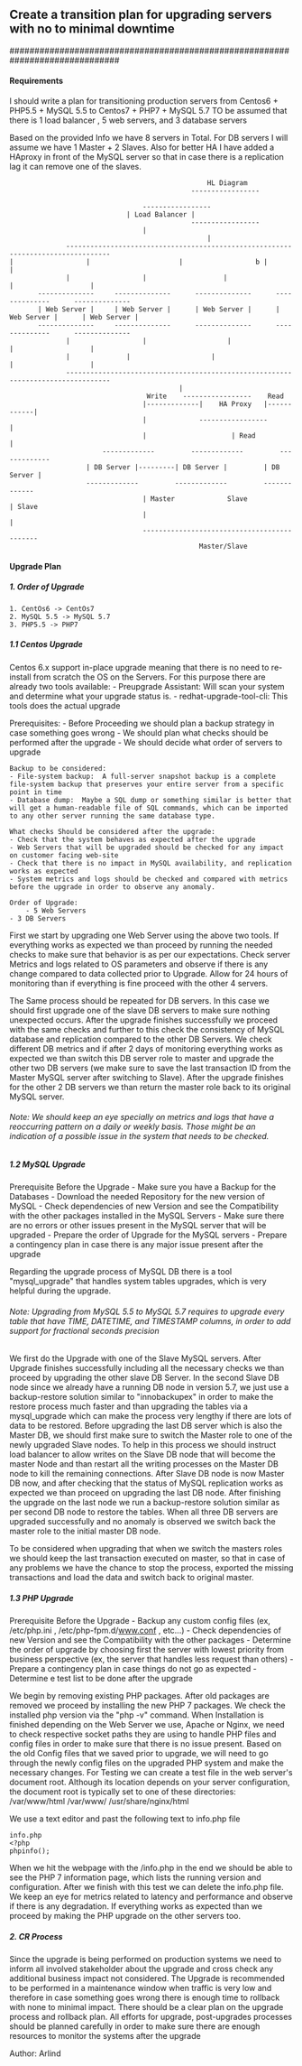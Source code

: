 ## Create a transition plan for upgrading servers with no to minimal downtime
##############################################################################

#### Requirements

I should write a plan for transitioning production servers from Centos6 + PHP5.5 + MySQL 5.5 to Centos7 + PHP7 + MySQL 5.7
TO be assumed that there is 1 load balancer , 5 web servers, and 3 database servers

Based on the provided Info we have 8 servers in Total. For DB servers I will assume we have 1 Master + 2 Slaves. Also for better HA I have added a HAproxy in front of the MySQL server so that in case there is a replication lag it can remove one of the slaves.


                                                     HL Diagram
                                                 -----------------

				                     -----------------
					             | Load Balancer |
                                                 -----------------
						             |
		                                             |
	              ---------------------------------------------------------------------------------                                                   |                  |                      |                  b |                     |					
                  |                  |                   |                   |                   |
           --------------     --------------      --------------      --------------      --------------
           | Web Server |     | Web Server |      | Web Server |      | Web Server |      | Web Server |
	       --------------     --------------      --------------      --------------      --------------
                  |                  |                    |                   |                   |
	    	      |		         |                    |                   |                   |
                  ---------------------------------------------------------------------------------
				                              |
		                              Write    -----------------    Read
                                     |-------------|    HA Proxy   |------------|
                                     |             -----------------            |
                                     |                     | Read               |
		                   -------------         -------------         -------------
			           | DB Server |---------| DB Server |         | DB Server |
			           -------------         -------------         -------------
                                     | Master             Slave                 | Slave
                                     |                                          |
                                     --------------------------------------------
	                                               Master/Slave



#### Upgrade Plan

##### 1. Order of Upgrade

	1. CentOs6 -> CentOs7
	2. MySQL 5.5 -> MySQL 5.7
	3. PHP5.5 -> PHP7

##### 1.1 Centos Upgrade

Centos 6.x support in-place upgrade meaning that there is no need to re-install from scratch the OS on the Servers.
For this purpose there are already two tools available:
    - Preupgrade Assistant: Will scan your system and determine what your upgrade status is.
	- redhat-upgrade-tool-cli: This tools does the actual upgrade

Prerequisites:
	- Before Proceeding we should plan a backup strategy in case something goes wrong
	- We should plan what checks should be performed after the upgrade
	- We should decide what order of servers to upgrade

	Backup to be considered:
	- File-system backup:  A full-server snapshot backup is a complete file-system backup that preserves your entire server from a specific point in time
	- Database dump:  Maybe a SQL dump or something similar is better that will get a human-readable file of SQL commands, which can be imported to any other server running the same database type.

	What checks Should be considered after the upgrade:
	- Check that the system behaves as expected after the upgrade
	- Web Servers that will be upgraded should be checked for any impact on customer facing web-site
	- Check that there is no impact in MySQL availability, and replication works as expected
	- System metrics and logs should be checked and compared with metrics before the upgrade in order to observe any anomaly.

	Order of Upgrade:
        - 5 Web Servers
	- 3 DB Servers

First we start by upgrading one Web Server using the above two tools. If everything works as expected we than proceed by running the needed checks to make sure that behavior is as per our expectations.
Check server Metrics and logs related to OS parameters and observe if there is any change compared to data collected prior to Upgrade.
Allow for 24 hours of monitoring than if everything is fine proceed with the other 4 servers.

The Same process should be repeated for DB servers. In this case we should first upgrade one of the slave DB servers to make sure nothing unexpected occurs.
After the upgrade finishes successfully we proceed with the same checks and further to this check the consistency of MySQL database and replication compared to the other DB Servers.
We check different DB metrics and if after 2 days of monitoring everything works as expected we than switch this DB server role to master and upgrade the other two DB servers (we make sure to save the last transaction ID from the Master MySQL server after switching to Slave).
After the upgrade finishes for the other 2 DB servers we than return the master role back to its original MySQL server.

###### Note: We should keep an eye specially on metrics and logs that have a reoccurring pattern on a daily or weekly basis. Those might be an indication of a possible issue in the system that needs to be checked.

##### 1.2 MySQL Upgrade

Prerequisite Before the Upgrade
	- Make sure you have a Backup for the Databases
	- Download the needed Repository for the new version of MySQL
	- Check dependencies of new Version and see the Compatibility with the other packages installed in the MySQL Servers
	- Make sure there are no errors or other issues present in the MySQL server that will be upgraded
	- Prepare the order of Upgrade for the MySQL servers
	- Prepare a contingency plan in case there is any major issue present after the upgrade

Regarding the upgrade process of MySQL DB there is a tool "mysql_upgrade" that handles system tables upgrades, which is very helpful during the upgrade.

###### Note: Upgrading from MySQL 5.5 to MySQL 5.7 requires to upgrade every table that have TIME, DATETIME, and TIMESTAMP columns, in order to add support for fractional seconds precision

We first do the Upgrade with one of the Slave MySQL servers. After Upgrade finishes successfully including all the necessary checks we than proceed by upgrading the other slave DB Server.
In the second Slave DB node since we already have a running DB node in version 5.7, we just use a backup-restore solution similar to "innobackupex" in order to make the restore process much faster and than upgrading the tables via a mysql_upgrade which can make the process very lengthy if there are lots of data to be restored.
Before upgrading the last DB server which is also the Master DB, we should first make sure to switch the Master role to one of the newly upgraded Slave nodes.
To help in this process we should instruct load balancer to allow writes on the Slave DB node that will become the master Node and than restart all the writing processes on the Master DB node to kill the remaining connections.
After Slave DB node is now Master DB now, and after checking that the status of MySQL replication works as expected we than proceed on upgrading the last DB node.
After finishing the upgrade on the last node we run a backup-restore solution similar as per second DB node to restore the tables.
When all three DB servers are upgraded successfully and no anomaly is observed we switch back the master role to the initial master DB node.

To be considered when upgrading that when we switch the masters roles we should keep the last transaction executed on master, so that in case of any problems we have the chance to stop the process,
exported the missing transactions and load the data and switch back to original master.

##### 1.3 PHP Upgrade

Prerequisite Before the Upgrade
	- Backup any custom config files (ex, /etc/php.ini , /etc/php-fpm.d/www.conf , etc...)
	- Check dependencies of new Version and see the Compatibility with the other packages
	- Determine the order of upgrade by choosing first the server with lowest priority from business perspective (ex, the server that handles less request than others)
	- Prepare a contingency plan in case things do not go as expected
	- Determine e test list to be done after the upgrade


We begin by removing existing PHP packages. After old packages are removed we proceed by installing the new PHP 7 packages. We check the installed php version via the "php -v" command.
When Installation is finished depending on the Web Server we use, Apache or Nginx, we need to check respective socket paths they are using to handle PHP files and config files in order to make sure that there is no issue present.
Based on the old Config files that we saved prior to upgrade, we will need to go through the newly config files on the upgraded PHP system and make the necessary changes.
For Testing we can create a test file in the web server's document root. Although its location depends on your server configuration, the document root is typically set to one of these directories:
/var/www/html
/var/www/
/usr/share/nginx/html

We use a text editor and past the following text to info.php file
```
info.php
<?php
phpinfo();
```
When we hit the webpage with the /info.php in the end we should be able to see the PHP 7 information page, which lists the running version and configuration.
After we finish with this test we can delete the info.php file.
We keep an eye for metrics related to latency and performance and observe if there is any degradation.
If everything works as expected than we proceed by making the PHP upgrade on the other servers too.


##### 2. CR Process

Since the upgrade is being performed on production systems we need to inform all involved stakeholder about the upgrade and cross check any additional business impact not considered.
The Upgrade is recommended to be performed in a maintenance window when traffic is very low and therefore in case something goes wrong there is enough time to rollback with none to minimal impact.
There should be a clear plan on the upgrade process and rollback plan. All efforts for upgrade, post-upgrades processes should be planned carefully in order to make sure there are enough resources to monitor the systems after the upgrade


Author: Arlind

